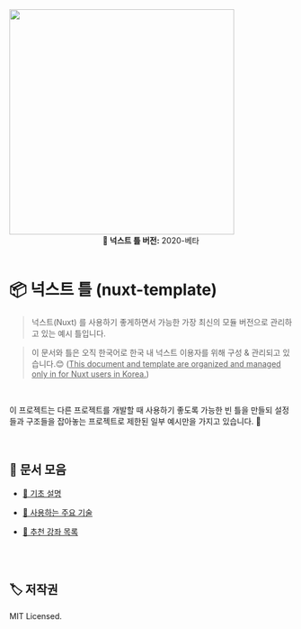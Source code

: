 <img src="https://i.imgur.com/R2wksCG.png" width="400"/>

<br/>

<center><b>📮 넉스트 틀 버전:</b> 2020-베타</center>

<br/>

# 📦 넉스트 틀 (nuxt-template)

> 넉스트(Nuxt) 를 사용하기 좋게하면서 가능한 가장 최신의 모듈 버전으로 관리하고 있는 예시 틀입니다.

> 이 문서와 틀은 오직 한국어로 한국 내 넉스트 이용자를 위해 구성 & 관리되고 있습니다.😊 (<u>This document and template are organized and managed only in for Nuxt users in Korea.</u>)

<br/>

이 프로젝트는 다른 프로젝트를 개발할 때 사용하기 좋도록 가능한 빈 틀을 만들되 설정들과 구조들을 잡아놓는 프로젝트로 제한된 일부 예시만을 가지고 있습니다. 🤗

<br/>

## 🥳 문서 모음

- [🤔 기초 설명](https://github.com/AhaOfficial/nuxt-template/blob/master/docs/기초_설명.md)

- [📔 사용하는 주요 기술](https://github.com/AhaOfficial/nuxt-template/blob/master/docs/사용하는_주요_기술.md)
- [👀 추천 강좌 목록]()

<br/>

<br/>

## 🏷 저작권

MIT Licensed.

